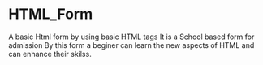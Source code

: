 # HTML_Form
A basic Html form by using basic HTML tags 
It is a School based form for admission 
By this form a beginer can learn the new aspects of HTML and can enhance their skilss.
